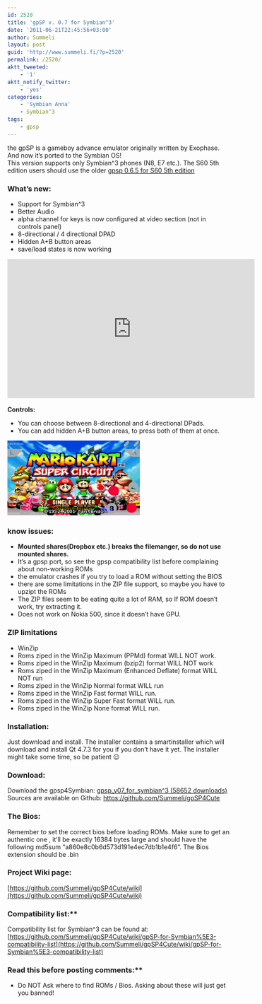 ```yaml
---
id: 2520
title: 'gpSP v. 0.7 for Symbian^3'
date: '2011-06-21T22:45:56+03:00'
author: Summeli
layout: post
guid: 'http://www.summeli.fi/?p=2520'
permalink: /2520/
aktt_tweeted:
    - '1'
aktt_notify_twitter:
    - 'yes'
categories:
    - 'Symbian Anna'
    - Symbian^3
tags:
    - gpsp
---
```


the gpSP is a gameboy advance emulator originally written by Exophase. And now it’s ported to the Symbian OS!  
This version supports only Symbian^3 phones (N8, E7 etc.). The S60 5th edition users should use the older [gpsp 0.6.5 for S60 5th edition](/2557)  

### What’s new:   
- Support for Symbian^3
- Better Audio
- alpha channel for keys is now configured at video section (not in controls panel)
- 8-directional / 4 directional DPAD
- Hidden A+B button areas
- save/load states is now working

<iframe allowfullscreen="allowfullscreen" frameborder="0" height="315" loading="lazy" src="https://www.youtube.com/embed/eHtJpr0oKe0" width="560"></iframe>  
   
**Controls:**

- You can choose between 8-directional and 4-directional DPads.
- You can add hidden A+B button areas, to press both of them at once.

![](/wp-content/uploads/2011/06/gpsp-300x169.png)

  
### know issues:   

- **Mounted shares(Dropbox etc.) breaks the filemanger, so do not use mounted shares.**
- It’s a gpsp port, so see the gpsp compatibility list before complaining about non-working ROMs
- the emulator crashes if you try to load a ROM without setting the BIOS
- there are some limitations in the ZIP file support, so maybe you have to upzipt the ROMs
- The ZIP files seem to be eating quite a lot of RAM, so If ROM doesn’t work, try extracting it.
- Does not work on Nokia 500, since it doesn’t have GPU.

### ZIP limitations   

- WinZip
- Roms ziped in the WinZip Maximum (PPMd) format WILL NOT work.
- Roms ziped in the WinZip Maximum (bzip2) format WILL NOT work
- Roms ziped in the WinZip Maximum (Enhanced Deflate) format WILL NOT run
- Roms ziped in the WinZip Normal format WILL run
- Roms ziped in the WinZip Fast format WILL run.
- Roms ziped in the WinZip Super Fast format WILL run.
- Roms ziped in the WinZip None format WILL run.

### Installation:   
Just download and install. The installer contains a smartinstaller which will download and install Qt 4.7.3 for you if you don’t have it yet. The installer might take some time, so be patient 😉  

### Download:   
Download the gpsp4Symbian: [ gpsp\_v07\_for\_symbian^3 (58652 downloads) ](/wp-content/uploads/downloads/2011/09/gpsp_v071.sis)  
Sources are available on Github: <https://github.com/Summeli/gpSP4Cute>  

### The Bios:   
Remember to set the correct bios before loading ROMs. Make sure to get an authentic one , it’ll be exactly 16384 bytes large and should have the following md5sum “a860e8c0b6d573d191e4ec7db1b1e4f6”. The Bios extension should be .bin  

### Project Wiki page:   
[https://github.com/Summeli/gpSP4Cute/wiki](https://github.com/Summeli/gpSP4Cute/wiki)

### Compatibility list:**  
Compatibility list for Symbian^3 can be found at:  
[https://github.com/Summeli/gpSP4Cute/wiki/gpSP-for-Symbian%5E3-compatibility-list](https://github.com/Summeli/gpSP4Cute/wiki/gpSP-for-Symbian%5E3-compatibility-list)

### Read this before posting comments:**
- Do NOT Ask where to find ROMs / Bios. Asking about these will just get you banned!